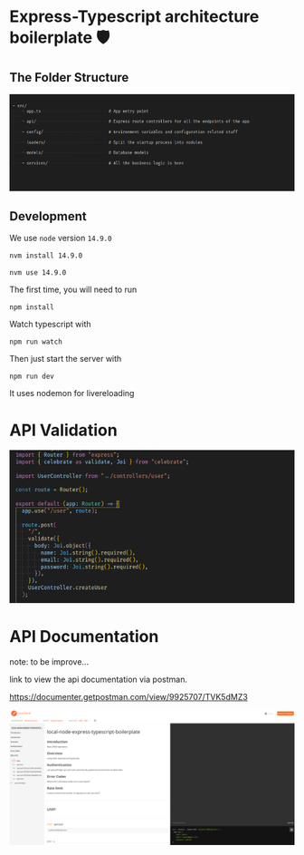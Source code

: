 # Express-Typescript architecture boilerplate 🛡️

## The Folder Structure

![Alt text](./uploads/readme/folder-structure.png?raw=true 'Folder Structure')

## Development

We use `node` version `14.9.0`

```
nvm install 14.9.0
```

```
nvm use 14.9.0
```

The first time, you will need to run

```
npm install
```

Watch typescript with

```
npm run watch
```

Then just start the server with

```
npm run dev
```

It uses nodemon for livereloading

# API Validation

![Alt text](./uploads/readme/api-validation.png?raw=true 'api-validation')

# API Documentation

note: to be improve...

link to view the api documentation via postman.

https://documenter.getpostman.com/view/9925707/TVK5dMZ3

![Alt text](./uploads/readme/api-doc.png?raw=true 'api-doc')
